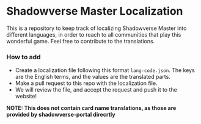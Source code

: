 # Shadowverse Master Localization
This is a repository to keep track of localizing Shadowverse Master into different languages, in order to reach to all communities that play this wonderful game. Feel free to contribute to the translations.

### How to add
- Create a localization file following this format `lang-code.json`. The keys are the English terms, and the values are the translated parts.
- Make a pull request to this repo with the localization file.
- We will review the file, and accept the request and push it to the website!

__NOTE: This does not contain card name translations, as those are provided by shadowverse-portal direcrtly__